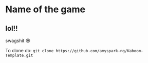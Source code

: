 # Name of the game

## lol!!

swagshit :sunglasses:

<div>

To clone do:
`git clone https://github.com/amyspark-ng/Kaboom-Template.git`
